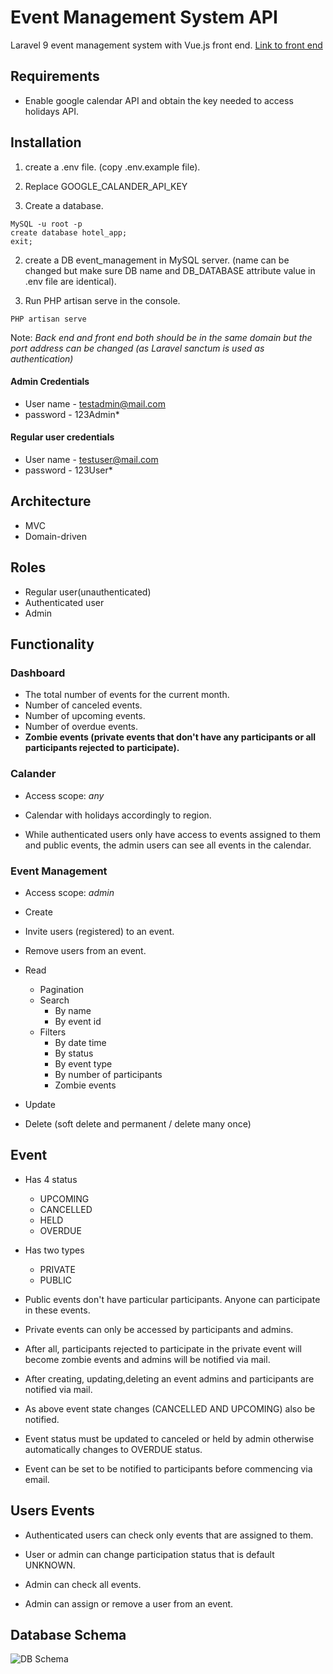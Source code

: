 # Event Management System API
Laravel 9 event management system with Vue.js front end.
[Link to front end](https://github.com/Lakshan-Madushanka/event-management-system-front-end)

## Requirements
- Enable google calendar API and obtain the key needed to access holidays API.

## Installation

1. create a .env file. (copy .env.example file).

2. Replace GOOGLE_CALANDER_API_KEY

3. Create a database.
```
MySQL -u root -p
create database hotel_app;
exit;
```
2. create a DB event_management in MySQL server. (name can be changed but make sure DB name and DB_DATABASE attribute value in .env file are identical).

3. Run PHP artisan serve in the console.
```
PHP artisan serve
```
Note: *Back end and front end both should be in the same domain but the port address can be changed (as Laravel sanctum is used as authentication)*

#### Admin Credentials
- User name - testadmin@mail.com
- password  - 123Admin*

#### Regular user credentials
- User name - testuser@mail.com
- password  - 123User*

## Architecture
- MVC
- Domain-driven

## Roles
- Regular user(unauthenticated)
- Authenticated user
- Admin

## Functionality

### Dashboard
- The total number of events for the current month.
- Number of canceled events.
- Number of upcoming events.
- Number of overdue events.
- **Zombie events (private events that don't have any participants or all participants rejected to participate).**

### Calander
- Access scope: *any*

- Calendar with holidays accordingly to region.

- While authenticated users only have access to events assigned to them and public events, the admin users can see all events in the calendar.

### Event Management
- Access scope: *admin*

- Create

- Invite users (registered) to an event.

- Remove users from an event.

- Read
    - Pagination
    - Search
        - By name
        - By event id
    - Filters
        - By date time
        - By status
        - By event type
        - By number of participants
        - Zombie events
- Update
- Delete (soft delete and permanent / delete many once)

## Event
- Has 4 status
    - UPCOMING
    - CANCELLED
    - HELD
    - OVERDUE

- Has two types
    - PRIVATE
    - PUBLIC

- Public events don't have particular participants. Anyone can participate in these events.

- Private events can only be accessed by participants and admins.

- After all, participants rejected to participate in the private event will become zombie events and admins will be notified via mail.
- After creating, updating,deleting an event admins and participants are notified via mail.

- As above event state changes (CANCELLED AND UPCOMING) also be notified.

- Event status must be updated to canceled or held by admin otherwise automatically changes to OVERDUE status.

- Event can be set to be notified to participants before commencing via email.

## Users Events
- Authenticated users can check only events that are assigned to them.

- User or admin can change participation status that is default UNKNOWN.

- Admin can check all events.

- Admin can assign or remove a user from an event.

## Database Schema
![DB Schema](https://user-images.githubusercontent.com/47297673/173230505-f43e03cf-2370-44a9-a094-7fbe7d6a493b.png "DB Schema")

